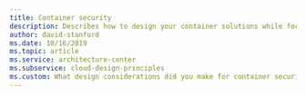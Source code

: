 ```yaml
---
title: Container security
description: Describes how to design your container solutions while focusing on security.
author: david-stanford
ms.date: 10/16/2019
ms.topic: article
ms.service: architecture-center
ms.subservice: cloud-design-principles
ms.custom: What design considerations did you make for container security? 
---
```

